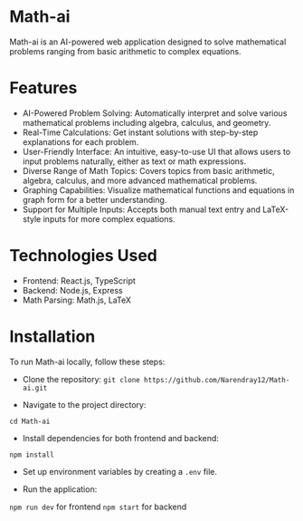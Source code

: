 # Math-ai
Math-ai is an AI-powered web application designed to solve mathematical problems ranging from basic arithmetic to complex equations. 

# Features
* AI-Powered Problem Solving: Automatically interpret and solve various mathematical problems including algebra, calculus, and geometry.
* Real-Time Calculations: Get instant solutions with step-by-step explanations for each problem.
* User-Friendly Interface: An intuitive, easy-to-use UI that allows users to input problems naturally, either as text or math expressions.
* Diverse Range of Math Topics: Covers topics from basic arithmetic, algebra, calculus, and more advanced mathematical problems.
* Graphing Capabilities: Visualize mathematical functions and equations in graph form for a better understanding.
* Support for Multiple Inputs: Accepts both manual text entry and LaTeX-style inputs for more complex equations.
# Technologies Used
* Frontend: React.js, TypeScript
* Backend: Node.js, Express
* Math Parsing: Math.js, LaTeX
# Installation
To run Math-ai locally, follow these steps:

* Clone the repository:
`git clone https://github.com/Narendray12/Math-ai.git`

* Navigate to the project directory:


`cd Math-ai`

* Install dependencies for both frontend and backend:

`npm install`
* Set up environment variables by creating a 
`.env` file.

* Run the application:

`npm run dev` for frontend
`npm start` for backend
